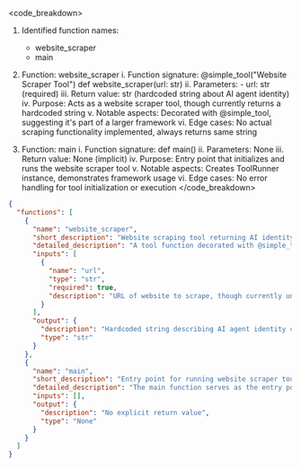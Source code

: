 <code_breakdown>
1. Identified function names:
   - website_scraper
   - main

2. Function: website_scraper
   i. Function signature: @simple_tool("Website Scraper Tool") def website_scraper(url: str)
   ii. Parameters:
       - url: str (required)
   iii. Return value: str (hardcoded string about AI agent identity)
   iv. Purpose: Acts as a website scraper tool, though currently returns a hardcoded string
   v. Notable aspects: Decorated with @simple_tool, suggesting it's part of a larger framework
   vi. Edge cases: No actual scraping functionality implemented, always returns same string

3. Function: main
   i. Function signature: def main()
   ii. Parameters: None
   iii. Return value: None (implicit)
   iv. Purpose: Entry point that initializes and runs the website scraper tool
   v. Notable aspects: Creates ToolRunner instance, demonstrates framework usage
   vi. Edge cases: No error handling for tool initialization or execution
</code_breakdown>

```json
{
  "functions": [
    {
      "name": "website_scraper",
      "short_description": "Website scraping tool returning AI identity description",
      "detailed_description": "A tool function decorated with @simple_tool that currently returns a hardcoded string about AI agent identity instead of actual website scraping. It's part of a larger tool framework and accepts a URL parameter, though the parameter is not currently utilized in the implementation.",
      "inputs": [
        {
          "name": "url",
          "type": "str",
          "required": true,
          "description": "URL of website to scrape, though currently unused in implementation"
        }
      ],
      "output": {
        "description": "Hardcoded string describing AI agent identity concepts",
        "type": "str"
      }
    },
    {
      "name": "main",
      "short_description": "Entry point for running website scraper tool",
      "detailed_description": "The main function serves as the entry point for the application. It initializes the website scraper tool, creates a ToolRunner instance with the tool, and executes it. This function demonstrates how the tool framework is meant to be used, though it currently lacks error handling and additional configuration options.",
      "inputs": [],
      "output": {
        "description": "No explicit return value",
        "type": "None"
      }
    }
  ]
}
```